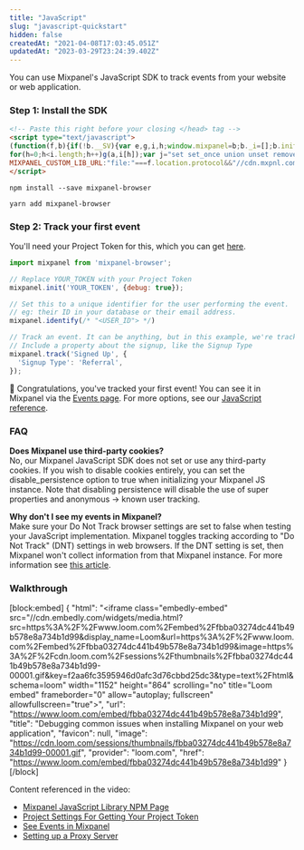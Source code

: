 ```yaml
---
title: "JavaScript"
slug: "javascript-quickstart"
hidden: false
createdAt: "2021-04-08T17:03:45.051Z"
updatedAt: "2023-03-29T23:24:39.402Z"
---
```

You can use Mixpanel's JavaScript SDK to track events from your website or web application.

### Step 1: Install the SDK

```html Snippet
<!-- Paste this right before your closing </head> tag -->
<script type="text/javascript">
(function(f,b){if(!b.__SV){var e,g,i,h;window.mixpanel=b;b._i=[];b.init=function(e,f,c){function g(a,d){var b=d.split(".");2==b.length&&(a=a[b[0]],d=b[1]);a[d]=function(){a.push([d].concat(Array.prototype.slice.call(arguments,0)))}}var a=b;"undefined"!==typeof c?a=b[c]=[]:c="mixpanel";a.people=a.people||[];a.toString=function(a){var d="mixpanel";"mixpanel"!==c&&(d+="."+c);a||(d+=" (stub)");return d};a.people.toString=function(){return a.toString(1)+".people (stub)"};i="disable time_event track track_pageview track_links track_forms track_with_groups add_group set_group remove_group register register_once alias unregister identify name_tag set_config reset opt_in_tracking opt_out_tracking has_opted_in_tracking has_opted_out_tracking clear_opt_in_out_tracking start_batch_senders people.set people.set_once people.unset people.increment people.append people.union people.track_charge people.clear_charges people.delete_user people.remove".split(" ");
for(h=0;h<i.length;h++)g(a,i[h]);var j="set set_once union unset remove delete".split(" ");a.get_group=function(){function b(c){d[c]=function(){call2_args=arguments;call2=[c].concat(Array.prototype.slice.call(call2_args,0));a.push([e,call2])}}for(var d={},e=["get_group"].concat(Array.prototype.slice.call(arguments,0)),c=0;c<j.length;c++)b(j[c]);return d};b._i.push([e,f,c])};b.__SV=1.2;e=f.createElement("script");e.type="text/javascript";e.async=!0;e.src="undefined"!==typeof MIXPANEL_CUSTOM_LIB_URL?
MIXPANEL_CUSTOM_LIB_URL:"file:"===f.location.protocol&&"//cdn.mxpnl.com/libs/mixpanel-2-latest.min.js".match(/^\/\//)?"https://cdn.mxpnl.com/libs/mixpanel-2-latest.min.js":"//cdn.mxpnl.com/libs/mixpanel-2-latest.min.js";g=f.getElementsByTagName("script")[0];g.parentNode.insertBefore(e,g)}})(document,window.mixpanel||[]);
</script>
```
```text NPM
npm install --save mixpanel-browser
```
```text Yarn
yarn add mixpanel-browser
```



### Step 2: Track your first event

You'll need your Project Token for this, which you can get [here](https://mixpanel.com/settings/project).

```javascript Javascript
import mixpanel from 'mixpanel-browser';

// Replace YOUR_TOKEN with your Project Token
mixpanel.init('YOUR_TOKEN', {debug: true}); 

// Set this to a unique identifier for the user performing the event.
// eg: their ID in your database or their email address.
mixpanel.identify(/* "<USER_ID"> */)

// Track an event. It can be anything, but in this example, we're tracking a Signed Up event.
// Include a property about the signup, like the Signup Type
mixpanel.track('Signed Up', {
  'Signup Type': 'Referral',
});
```



🎉 Congratulations, you've tracked your first event! You can see it in Mixpanel via the [Events page](mixpanel.com/report/events). For more options, see our [JavaScript reference](doc:javascript).

### FAQ

**Does Mixpanel use third-party cookies?**  
No, our Mixpanel JavaScript SDK does not set or use any third-party cookies. If you wish to disable cookies entirely, you can set the disable_persistence option to true when initializing your Mixpanel JS instance. Note that disabling persistence will disable the use of super properties and anonymous -> known user tracking.

**Why don't I see my events in Mixpanel?**  
Make sure your Do Not Track browser settings are set to false when testing your JavaScript implementation. Mixpanel toggles tracking according to "Do Not Track" (DNT) settings in web browsers. If the DNT setting is set, then Mixpanel won't collect information from that Mixpanel instance. For more information see [this article](https://developer.mixpanel.com/docs/javascript#opting-users-out-of-tracking).

### Walkthrough


[block:embed]
{
  "html": "<iframe class=\"embedly-embed\" src=\"//cdn.embedly.com/widgets/media.html?src=https%3A%2F%2Fwww.loom.com%2Fembed%2Ffbba03274dc441b49b578e8a734b1d99&display_name=Loom&url=https%3A%2F%2Fwww.loom.com%2Fembed%2Ffbba03274dc441b49b578e8a734b1d99&image=https%3A%2F%2Fcdn.loom.com%2Fsessions%2Fthumbnails%2Ffbba03274dc441b49b578e8a734b1d99-00001.gif&key=f2aa6fc3595946d0afc3d76cbbd25dc3&type=text%2Fhtml&schema=loom\" width=\"1152\" height=\"864\" scrolling=\"no\" title=\"Loom embed\" frameborder=\"0\" allow=\"autoplay; fullscreen\" allowfullscreen=\"true\"></iframe>",
  "url": "https://www.loom.com/embed/fbba03274dc441b49b578e8a734b1d99",
  "title": "Debugging common issues when installing Mixpanel on your web application",
  "favicon": null,
  "image": "https://cdn.loom.com/sessions/thumbnails/fbba03274dc441b49b578e8a734b1d99-00001.gif",
  "provider": "loom.com",
  "href": "https://www.loom.com/embed/fbba03274dc441b49b578e8a734b1d99"
}
[/block]




Content referenced in the video:

- [Mixpanel JavaScript Library NPM Page](https://www.npmjs.com/package/mixpanel-browser)
- [Project Settings For Getting Your Project Token](https://mixpanel.com/settings/project)
- [See Events in Mixpanel](http://mixpanel.com/report/events)
- [Setting up a Proxy Server](doc:collection-via-a-proxy#how-to-set-up-a-proxy)